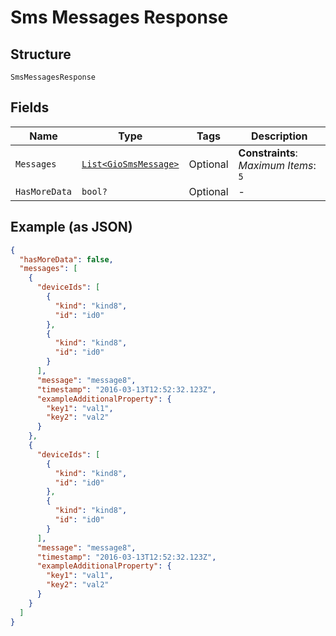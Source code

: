 
# Sms Messages Response

## Structure

`SmsMessagesResponse`

## Fields

| Name | Type | Tags | Description |
|  --- | --- | --- | --- |
| `Messages` | [`List<GioSmsMessage>`](../../doc/models/gio-sms-message.md) | Optional | **Constraints**: *Maximum Items*: `5` |
| `HasMoreData` | `bool?` | Optional | - |

## Example (as JSON)

```json
{
  "hasMoreData": false,
  "messages": [
    {
      "deviceIds": [
        {
          "kind": "kind8",
          "id": "id0"
        },
        {
          "kind": "kind8",
          "id": "id0"
        }
      ],
      "message": "message8",
      "timestamp": "2016-03-13T12:52:32.123Z",
      "exampleAdditionalProperty": {
        "key1": "val1",
        "key2": "val2"
      }
    },
    {
      "deviceIds": [
        {
          "kind": "kind8",
          "id": "id0"
        },
        {
          "kind": "kind8",
          "id": "id0"
        }
      ],
      "message": "message8",
      "timestamp": "2016-03-13T12:52:32.123Z",
      "exampleAdditionalProperty": {
        "key1": "val1",
        "key2": "val2"
      }
    }
  ]
}
```

